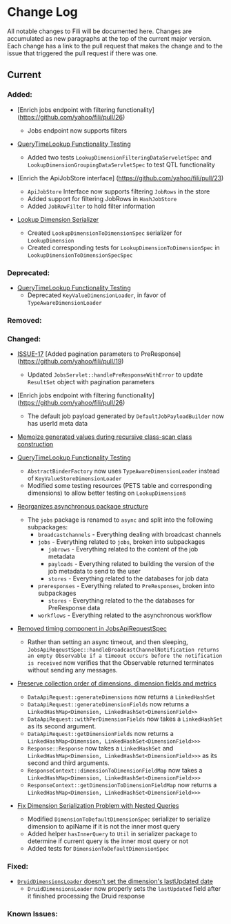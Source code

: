 Change Log
==========

All notable changes to Fili will be documented here. Changes are accumulated as new paragraphs at the top of the current 
major version. Each change has a link to the pull request that makes the change and to the issue that triggered the
pull request if there was one.

Current
-------

### Added:
- [Enrich jobs endpoint with filtering functionality] (https://github.com/yahoo/fili/pull/26)
   * Jobs endpoint now supports filters

-  [QueryTimeLookup Functionality Testing](https://github.com/yahoo/fili/pull/34)
    * Added two tests `LookupDimensionFilteringDataServeletSpec` and `LookupDimensionGroupingDataServletSpec` to test QTL functionality

- [Enrich the ApiJobStore interface] (https://github.com/yahoo/fili/pull/23)
    * `ApiJobStore` Interface now supports filtering `JobRows` in the store
    * Added support for filtering JobRows in `HashJobStore`
    * Added `JobRowFilter` to hold filter information

-  [Lookup Dimension Serializer](https://github.com/yahoo/fili/pull/31)
    * Created `LookupDimensionToDimensionSpec` serializer for `LookupDimension`
    * Created corresponding tests for `LookupDimensionToDimensionSpec` in `LookupDimensionToDimensionSpecSpec`


### Deprecated:

-  [QueryTimeLookup Functionality Testing](https://github.com/yahoo/fili/pull/34)
    * Deprecated `KeyValueDimensionLoader`, in favor of `TypeAwareDimensionLoader`


### Removed:


### Changed:

- [ISSUE-17](https://github.com/yahoo/fili/issues/17) [Added pagination parameters to PreResponse] (https://github.com/yahoo/fili/pull/19) 
   * Updated `JobsServlet::handlePreResponseWithError` to update `ResultSet` object with pagination parameters

- [Enrich jobs endpoint with filtering functionality] (https://github.com/yahoo/fili/pull/26)
  * The default job payload generated by `DefaultJobPayloadBuilder` now has userId meta data

- [Memoize generated values during recursive class-scan class construction](https://github.com/yahoo/fili/pull/29)

-  [QueryTimeLookup Functionality Testing](https://github.com/yahoo/fili/pull/34)
    * `AbstractBinderFactory` now uses `TypeAwareDimensionLoader` instead of `KeyValueStoreDimensionLoader`
    * Modified some testing resources (PETS table and corresponding dimensions) to allow better testing on `LookupDimension`s

- [Reorganizes asynchronous package structure](https://github.com/yahoo/fili/pull/19)
    * The `jobs` package is renamed to `async` and split into the following subpackages:
        - `broadcastchannels` - Everything dealing with broadcast channels
        - `jobs` - Everything related to `jobs`, broken into subpackages
            * `jobrows` - Everything related to the content of the job metadata
            * `payloads` - Everything related to building the version of the job metadata to send to the user
            * `stores` - Everything related to the databases for job data
        - `preresponses` - Everything related to `PreResponses`, broken into subpackages
            * `stores` - Everything related to the the databases for PreResponse data
        - `workflows` - Everything related to the asynchronous workflow

-  [Removed timing component in JobsApiRequestSpec](https://github.com/yahoo/fili/pull/27)
    * Rather than setting an async timeout, and then sleeping, 
      `JobsApiReqeustSpec::handleBroadcastChannelNotification returns an empty Observable if a timeout occurs before the notification is received`
      now verifies that the Observable returned terminates without sending any
      messages.

- [Preserve collection order of dimensions, dimension fields and metrics](https://github.com/yahoo/fili/pull/25)
    * `DataApiRequest::generateDimensions` now returns a `LinkedHashSet`
    * `DataApiRequest::generateDimensionFields` now returns a `LinkedHashMap<Dimension, LinkedHashSet<DimensionField>>`
    * `DataApiRequest::withPerDimensionFields` now takes a `LinkedHashSet` as its second argument.
    * `DataApiRequest::getDimensionFields` now returns a `LinkedHashMap<Dimension, LinkedHashSet<DimensionField>>>`
    * `Response::Response` now takes a `LinkedHashSet` and `LinkedHashMap<Dimension, LinkedHashSet<DimensionField>>>` as
      its second  and third arguments.
    * `ResponseContext::dimensionToDimensionFieldMap` now takes a `LinkedHashMap<Dimension, LinkedHashSet<DimensionField>>>`
    * `ResponseContext::getDimensionToDimensionFieldMap` now returns a `LinkedHashMap<Dimension, LinkedHashSet<DimensionField>>>`

-  [Fix Dimension Serialization Problem with Nested Queries](https://github.com/yahoo/fili/pull/15)
    * Modified `DimensionToDefaultDimensionSpec` serializer to serialize dimension to apiName if it is not the inner most query
    * Added helper `hasInnerQuery` to `Util` in serializer package to determine if current query is the inner most query or not
    * Added tests for `DimensionToDefaultDimensionSpec`


### Fixed:

- [`DruidDimensionsLoader` doesn't set the dimension's lastUpdated date](https://github.com/yahoo/fili/pull/24)
  * `DruidDimensionsLoader` now properly sets the `lastUpdated` field after it finished processing the Druid response


### Known Issues:

